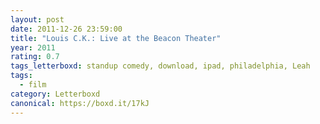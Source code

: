```yaml
---
layout: post 
date: 2011-12-26 23:59:00
title: "Louis C.K.: Live at the Beacon Theater"
year: 2011
rating: 0.7
tags_letterboxd: standup comedy, download, ipad, philadelphia, Leah
tags:
  - film
category: Letterboxd
canonical: https://boxd.it/17kJ
---
```

